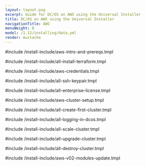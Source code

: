 ```yaml
---
layout: layout.pug
excerpt: Guide for DC/OS on AWS using the Universal Installer
title: DC/OS on AWS using the Universal Installer
navigationTitle: AWS
menuWeight: 0
model: /1.12/installing/data.yml
render: mustache
---
```

#include /install-include/aws-intro-and-prereqs.tmpl

#include /install-include/all-install-terraform.tmpl

#include /install-include/aws-credentials.tmpl

#include /install-include/all-ssh-keypair.tmpl

#include /install-include/all-enterprise-license.tmpl

#include /install-include/aws-cluster-setup.tmpl

#include /install-include/all-create-first-cluster.tmpl

#include /install-include/all-logging-in-dcos.tmpl

#include /install-include/all-scale-cluster.tmpl

#include /install-include/all-upgrade-cluster.tmpl

#include /install-include/all-destroy-cluster.tmpl

#include /install-include/aws-v02-modules-update.tmpl